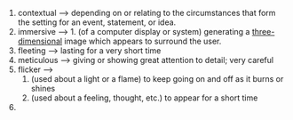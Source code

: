 
1. contextual --> depending on or relating to the circumstances that form the setting for an event, statement, or idea.
2. immersive --> 1. (of a computer display or system) generating a [three-dimensional](https://www.google.com/search?sca_esv=a27f395b9bd76373&rlz=1C1ONGR_enIN1078IN1078&sxsrf=ADLYWILcltPfn0AxOd5Rj00z0Fs9swJheg:1730724681569&q=three-dimensional&si=ACC90nxGaIJ00U7IoThcS8uqF7pam3vFuTiUQlknTQyuY99lQpnqGxFUMuHXa-85N6uZIuXiDAvqpKJpnPupssforocBYorGBgi48fu7PxGcy9230bzhugFXCEevD5PzM4EN5SyGQIBx&expnd=1&sa=X&ved=2ahUKEwi86eTu28KJAxVUR2wGHWnHG14QyecJegQIQRAZ) image which appears to surround the user.
3. fleeting --> lasting for a very short time
4. meticulous --> giving or showing great attention to detail; very careful
5. flicker --> 
	1. (used about a light or a flame) to keep going on and off as it burns or shines
	2. (used about a feeling, thought, etc.) to appear for a short time
6. 